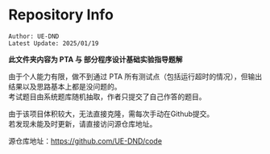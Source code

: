 # Repository Info

```
Author: UE-DND
Latest Update: 2025/01/19
```

**此文件夹内容为 PTA 与 部分程序设计基础实验指导题解**

由于个人能力有限，做不到通过 PTA 所有测试点（包括运行超时的情况），但输出结果以及思路基本上都是没问题的。  
考试题目由系统题库随机抽取，作者只提交了自己作答的题目。  

由于该项目体积较大，无法直接克隆，需每次手动在Github提交。  
若发现未能及时更新，请直接访问源仓库地址。

源仓库地址：https://github.com/UE-DND/code
